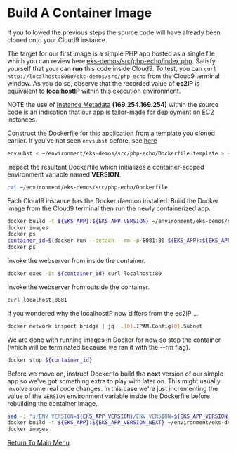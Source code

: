 # Build A Container Image

If you followed the previous steps the source code will have already been cloned onto your Cloud9 instance.

The target for our first image is a simple PHP app hosted as a single file which you can review here [eks-demos/src/php-echo/index.php](/src/php-echo/index.php).
Satisfy yourself that your can **run** this code inside Cloud9. To test, you can `curl http://localhost:8080/eks-demos/src/php-echo` from the Cloud9 terminal window. 
As you do so, observe that the recorded value of **ec2IP** is equivalent to **localhostIP** within this execution environment.

NOTE the use of [Instance Metadata](https://docs.aws.amazon.com/AWSEC2/latest/UserGuide/ec2-instance-metadata.html) **(169.254.169.254)** within the source code is an indication that our app is tailor-made for deployment on EC2 instances.

Construct the Dockerfile for this application from a template you cloned earlier. If you've not seen `envsubst` before, see [here](https://stackoverflow.com/questions/14155596/how-to-substitute-shell-variables-in-complex-text-files)
```bash
envsubst < ~/environment/eks-demos/src/php-echo/Dockerfile.template > ~/environment/eks-demos/src/php-echo/Dockerfile
```

Inspect the resultant Dockerfile which initializes a container-scoped environment variable named **VERSION**.
```bash
cat ~/environment/eks-demos/src/php-echo/Dockerfile
```

Each Cloud9 instance has the Docker daemon installed. Build the Docker image from the Cloud9 terminal then run the newly containerized app.
```bash
docker build -t ${EKS_APP}:${EKS_APP_VERSION} ~/environment/eks-demos/src/${EKS_APP}/
docker images                                                                     # see what you produced
docker ps                                                                         # nothing running ...
container_id=$(docker run --detach --rm -p 8081:80 ${EKS_APP}:${EKS_APP_VERSION}) # request docker to instantiate a single container as a background process
docker ps                                                                         # ... now one container running
```

Invoke the webserver from inside the container.
```bash
docker exec -it ${container_id} curl localhost:80
```

Invoke the webserver from outside the container.
```bash
curl localhost:8081
```

If you wondered why the localhostIP now differs from the ec2IP ...
```bash
docker network inspect bridge | jq  .[0].IPAM.Config[0].Subnet
```

We are done with running images in Docker for now so stop the container (which will be terminated because we ran it with the --rm flag).
```bash
docker stop ${container_id}
```

Before we move on, instruct Docker to build the **next** version of our simple app so we've got something extra to play with later on.
This might usually involve some real code changes.
In this case we're just incrementing the value of the `VERSION` environment variable inside the Dockerfile before rebuilding the container image.
```bash
sed -i "s/ENV VERSION=${EKS_APP_VERSION}/ENV VERSION=${EKS_APP_VERSION_NEXT}/g" ./eks-demos/src/php-echo/Dockerfile
docker build -t ${EKS_APP}:${EKS_APP_VERSION_NEXT} ~/environment/eks-demos/src/${EKS_APP}/
docker images
```

[Return To Main Menu](/README.md)

